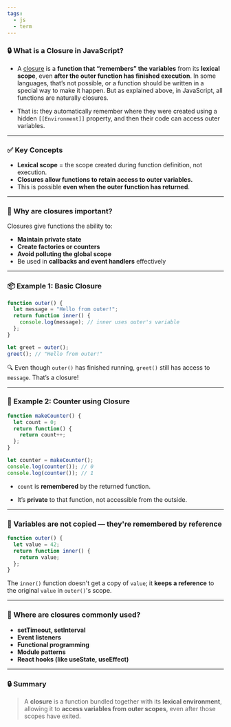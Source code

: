 ```yaml
---
tags:
  - js
  - term
---
```


### 🔒 What is a **Closure** in JavaScript?

- A [closure](https://en.wikipedia.org/wiki/Closure_\(computer_programming\)) is a **function that “remembers” the variables** from its **lexical scope**, even **after the outer function has finished execution**. In some languages, that’s not possible, or a function should be written in a special way to make it happen. But as explained above, in JavaScript, all functions are naturally closures.

- That is: they automatically remember where they were created using a hidden `[[Environment]]` property, and then their code can access outer variables.
  

---

### ✅ Key Concepts

- **Lexical scope** = the scope created during function definition, not execution.
- **Closures allow functions to retain access to outer variables.**
- This is possible **even when the outer function has returned**.

---

### 🧠 Why are closures important?

Closures give functions the ability to:

- **Maintain private state**
- **Create factories or counters**
- **Avoid polluting the global scope**
- Be used in **callbacks and event handlers** effectively

---

### 📦 Example 1: Basic Closure

```js
function outer() {
  let message = "Hello from outer!";
  return function inner() {
    console.log(message); // inner uses outer's variable
  };
}

let greet = outer();
greet(); // "Hello from outer!"
```

🔍 Even though `outer()` has finished running, `greet()` still has access to `message`. That’s a closure!

---

### 🔁 Example 2: Counter using Closure

```js
function makeCounter() {
  let count = 0;
  return function() {
    return count++;
  };
}

let counter = makeCounter();
console.log(counter()); // 0
console.log(counter()); // 1
```

- `count` is **remembered** by the returned function.
    
- It’s **private** to that function, not accessible from the outside.
    

---

### 🛑 Variables are not copied — they're **remembered by reference**

```js
function outer() {
  let value = 42;
  return function inner() {
    return value;
  };
}
```

The `inner()` function doesn't get a copy of `value`; it **keeps a reference** to the original `value` in `outer()`'s scope.

---

### 🧪 Where are closures commonly used?

- **setTimeout, setInterval**
- **Event listeners**
- **Functional programming**
- **Module patterns**
- **React hooks (like useState, useEffect)**
    

---

### 🔒 Summary

> A **closure** is a function bundled together with its **lexical environment**, allowing it to **access variables from outer scopes**, even after those scopes have exited.